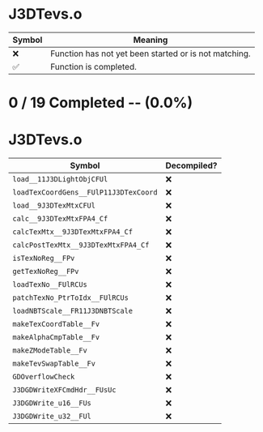# J3DTevs.o
| Symbol | Meaning 
| ------------- | ------------- 
| :x: | Function has not yet been started or is not matching. 
| :white_check_mark: | Function is completed. 


# 0 / 19 Completed -- (0.0%)
# J3DTevs.o
| Symbol | Decompiled? |
| ------------- | ------------- |
| `load__11J3DLightObjCFUl` | :x: |
| `loadTexCoordGens__FUlP11J3DTexCoord` | :x: |
| `load__9J3DTexMtxCFUl` | :x: |
| `calc__9J3DTexMtxFPA4_Cf` | :x: |
| `calcTexMtx__9J3DTexMtxFPA4_Cf` | :x: |
| `calcPostTexMtx__9J3DTexMtxFPA4_Cf` | :x: |
| `isTexNoReg__FPv` | :x: |
| `getTexNoReg__FPv` | :x: |
| `loadTexNo__FUlRCUs` | :x: |
| `patchTexNo_PtrToIdx__FUlRCUs` | :x: |
| `loadNBTScale__FR11J3DNBTScale` | :x: |
| `makeTexCoordTable__Fv` | :x: |
| `makeAlphaCmpTable__Fv` | :x: |
| `makeZModeTable__Fv` | :x: |
| `makeTevSwapTable__Fv` | :x: |
| `GDOverflowCheck` | :x: |
| `J3DGDWriteXFCmdHdr__FUsUc` | :x: |
| `J3DGDWrite_u16__FUs` | :x: |
| `J3DGDWrite_u32__FUl` | :x: |
